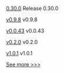 
[0.30.0](https://github.com/hyperledger/aries-vcx/releases/tag/0.30.0) Release 0.30.0

[v0.9.8](https://github.com/hyperledger/firefly-fabconnect/releases/tag/v0.9.8) v0.9.8

[v0.0.43](https://github.com/hyperledger/firefly-cli/releases/tag/v0.0.43) v0.0.43

[v0.2.0](https://github.com/hyperledger/firefly-helm-charts/releases/tag/v0.2.0) v0.2.0

[v1.0.1](https://github.com/hyperledger/fabric-gateway/releases/tag/v1.0.1) v1.0.1


[See more >>>](https://start-here.hyperledger.org/releases)
